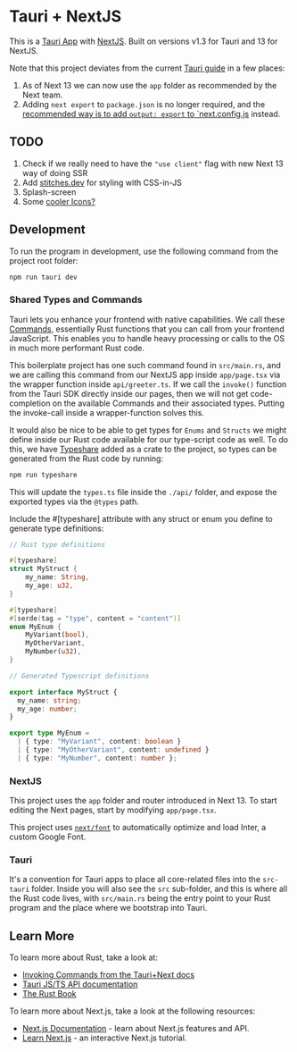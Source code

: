 # Tauri + NextJS

This is a [Tauri App](https://tauri.app) with [NextJS](https://nextjs.org/). Built on versions v1.3 for Tauri and 13 for
NextJS.

Note that this project deviates from the
current [Tauri guide](https://tauri.app/v1/guides/getting-started/setup/next-js) in a few places:

1. As of Next 13 we can now use the `app` folder as recommended by the Next team.
2. Adding `next export` to `package.json` is no longer required, and
   the [recommended way is to add `output: export` to `next.config.js](https://nextjs.org/docs/pages/building-your-application/deploying/static-exports)
   instead.

## TODO

1. Check if we really need to have the `"use client"` flag with new Next 13 way of doing SSR
2. Add [stitches.dev](https://stitches.dev/) for styling with CSS-in-JS
3. Splash-screen
4. Some [cooler Icons?](https://tauri.app/v1/guides/features/icons)

## Development

To run the program in development, use the following command from the project root folder:

```bash
npm run tauri dev
```

### Shared Types and Commands

Tauri lets you enhance your frontend with native capabilities. We call
these [Commands](https://tauri.app/v1/guides/features/command), essentially Rust functions that you can call from your
frontend JavaScript. This enables you to handle heavy processing or calls to the OS in much more performant Rust code.

This boilerplate project has one such command found in `src/main.rs`, and we are calling this command from our NextJS
app inside `app/page.tsx` via the wrapper function inside `api/greeter.ts`. If we call the `invoke()` function from the
Tauri SDK directly inside our pages, then we will not get code-completion on the available Commands and their associated
types. Putting the invoke-call inside a wrapper-function solves this.

It would also be nice to be able to get types for `Enums` and `Structs` we might define inside our Rust code available for our type-script code as well. To
do this, we have [Typeshare](https://crates.io/crates/typeshare) added as a crate to the project, so types can be generated from
the Rust code by running:

```bash
npm run typeshare
```

This will update the `types.ts` file inside the `./api/` folder, and expose the exported types via the `@types` path.

Include the #[typeshare] attribute with any struct or enum you define to generate type definitions:

```rust
// Rust type definitions

#[typeshare]
struct MyStruct {
    my_name: String,
    my_age: u32,
}

#[typeshare]
#[serde(tag = "type", content = "content")]
enum MyEnum {
    MyVariant(bool),
    MyOtherVariant,
    MyNumber(u32),
}
```

```typescript
// Generated Typescript definitions

export interface MyStruct {
  my_name: string;
  my_age: number;
}

export type MyEnum =
  | { type: "MyVariant", content: boolean }
  | { type: "MyOtherVariant", content: undefined }
  | { type: "MyNumber", content: number };
```

### NextJS

This project uses the `app` folder and router introduced in Next 13. To start editing the Next pages, start by
modifying `app/page.tsx`.

This project uses [`next/font`](https://nextjs.org/docs/basic-features/font-optimization) to automatically optimize and
load Inter, a custom Google Font.

### Tauri

It's a convention for Tauri apps to place all core-related files into the `src-tauri` folder. Inside you will also see
the `src` sub-folder, and this is where all the Rust code lives, with `src/main.rs` being the entry point to your Rust
program and the place where we bootstrap into Tauri.

## Learn More

To learn more about Rust, take a look at:

- [Invoking Commands from the Tauri+Next docs](https://tauri.app/v1/guides/getting-started/setup/next-js#invoke-commands)
- [Tauri JS/TS API documentation](https://tauri.app/v1/api/js/)
- [The Rust Book](https://doc.rust-lang.org/book/)

To learn more about Next.js, take a look at the following resources:

- [Next.js Documentation](https://nextjs.org/docs) - learn about Next.js features and API.
- [Learn Next.js](https://nextjs.org/learn) - an interactive Next.js tutorial.
